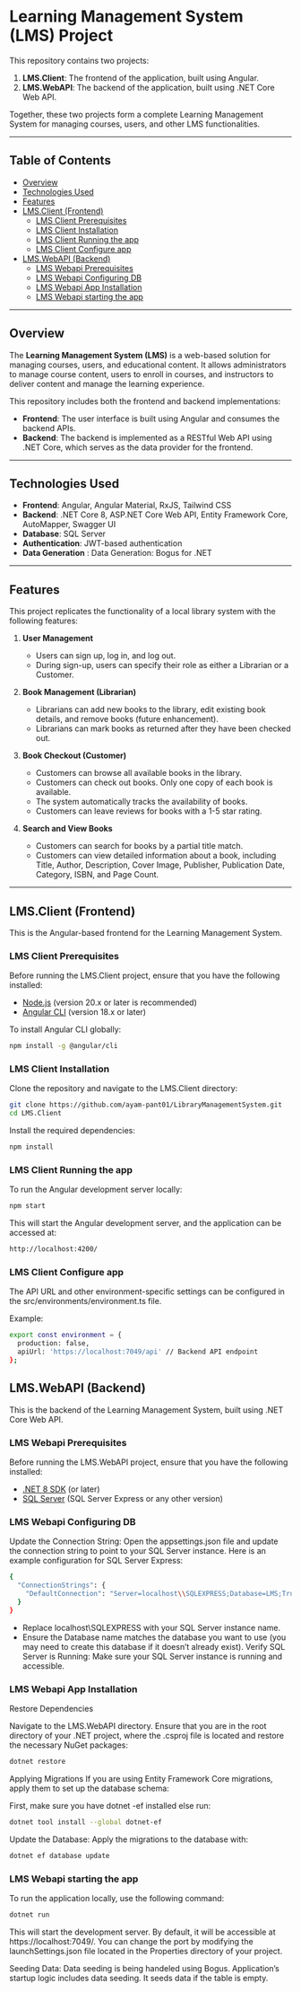 # Learning Management System (LMS) Project

This repository contains two projects:

1. **LMS.Client**: The frontend of the application, built using Angular.
2. **LMS.WebAPI**: The backend of the application, built using .NET Core Web API.

Together, these two projects form a complete Learning Management System for managing courses, users, and other LMS functionalities.

---

## Table of Contents

- [Overview](#overview)
- [Technologies Used](#technologies-used)
- [Features](#features)
- [LMS.Client (Frontend)](#lmsclient-frontend)
  - [LMS Client Prerequisites](#lms-client-prerequisites)
  - [LMS Client Installation](#lms-client-installation)
  - [LMS Client Running the app](#lms-client-running-the-app)
  - [LMS Client Configure app](#lms-client-configure-app)
- [LMS.WebAPI (Backend)](#lmswebapi-backend)
  - [LMS Webapi Prerequisites](#lms-webapi-prerequisites)
  - [LMS Webapi Configuring DB](#lms-webapi-configuring-db)
  - [LMS Webapi App Installation](#lms-webapi-app-installation)
  - [LMS Webapi starting the app](#lms-web-api-starting-the-app)
  
---

## Overview

The **Learning Management System (LMS)** is a web-based solution for managing courses, users, and educational content. It allows administrators to manage course content, users to enroll in courses, and instructors to deliver content and manage the learning experience.

This repository includes both the frontend and backend implementations:

- **Frontend**: The user interface is built using Angular and consumes the backend APIs.
- **Backend**: The backend is implemented as a RESTful Web API using .NET Core, which serves as the data provider for the frontend.

---

## Technologies Used

- **Frontend**: Angular, Angular Material, RxJS, Tailwind CSS
- **Backend**: .NET Core 8, ASP.NET Core Web API, Entity Framework Core, AutoMapper, Swagger UI
- **Database**: SQL Server 
- **Authentication**: JWT-based authentication
- **Data Generation** : Data Generation: Bogus for .NET

---

## Features

This project replicates the functionality of a local library system with the following features:

1. **User Management**
   - Users can sign up, log in, and log out.
   - During sign-up, users can specify their role as either a Librarian or a Customer.

2. **Book Management (Librarian)**
   - Librarians can add new books to the library, edit existing book details, and remove books (future enhancement).
   - Librarians can mark books as returned after they have been checked out.

3. **Book Checkout (Customer)**
   - Customers can browse all available books in the library.
   - Customers can check out books. Only one copy of each book is available.
   - The system automatically tracks the availability of books.
   - Customers can leave reviews for books with a 1-5 star rating.

4. **Search and View Books**
   - Customers can search for books by a partial title match.
   - Customers can view detailed information about a book, including Title, Author, Description, Cover Image, Publisher, Publication Date, Category, ISBN, and Page Count.

---

## LMS.Client (Frontend)

This is the Angular-based frontend for the Learning Management System.

### LMS Client Prerequisites

Before running the LMS.Client project, ensure that you have the following installed:

- [Node.js](https://nodejs.org/) (version 20.x or later is recommended)
- [Angular CLI](https://angular.io/cli) (version 18.x or later)

To install Angular CLI globally:

```bash
npm install -g @angular/cli
```

### LMS Client Installation

Clone the repository and navigate to the LMS.Client directory:

```bash
git clone https://github.com/ayam-pant01/LibraryManagementSystem.git
cd LMS.Client
```

Install the required dependencies:

```bash
npm install
```

### LMS Client Running the app

To run the Angular development server locally:

```bash
npm start
```

This will start the Angular development server, and the application can be accessed at:

```bash
http://localhost:4200/
```

### LMS Client Configure app

The API URL and other environment-specific settings can be configured in the src/environments/environment.ts file.

Example:

```bash
export const environment = {
  production: false,
  apiUrl: 'https://localhost:7049/api' // Backend API endpoint
};
```

## LMS.WebAPI (Backend)

This is the backend of the Learning Management System, built using .NET Core Web API.

### LMS Webapi Prerequisites

Before running the LMS.WebAPI project, ensure that you have the following installed:

- [.NET 8 SDK](https://dotnet.microsoft.com/download/dotnet/8.0) (or later)
- [SQL Server](https://www.microsoft.com/en-us/sql-server/sql-server-downloads) (SQL Server Express or any other version)

### LMS Webapi Configuring DB

Update the Connection String: Open the appsettings.json file and update the connection string to point to your SQL Server instance. Here is an example configuration for SQL Server Express:

```bash
{
  "ConnectionStrings": {
    "DefaultConnection": "Server=localhost\\SQLEXPRESS;Database=LMS;Trusted_Connection=True;MultipleActiveResultSets=true"
  }
}
```

- Replace localhost\\SQLEXPRESS with your SQL Server instance name.
- Ensure the Database name matches the database you want to use (you may need to create this database if it doesn’t already exist).
Verify SQL Server is Running: Make sure your SQL Server instance is running and accessible.

### LMS Webapi App Installation

Restore Dependencies


Navigate to the LMS.WebAPI directory.
Ensure that you are in the root directory of your .NET project, where the .csproj file is located and restore the necessary NuGet packages:

```bash
dotnet restore
```

Applying Migrations
If you are using Entity Framework Core migrations, apply them to set up the database schema:

First, make sure you have dotnet -ef installed else run:

```bash
dotnet tool install --global dotnet-ef
```

Update the Database: Apply the migrations to the database with:

```bash
dotnet ef database update
```

### LMS Webapi starting the app

To run the application locally, use the following command:

```bash
dotnet run
```

This will start the development server. By default, it will be accessible at https://localhost:7049/. You can change the port by modifying the launchSettings.json file located in the Properties directory of your project.

Seeding Data: Data seeding is being handeled using Bogus. Application’s startup logic includes data seeding. It seeds data if the table is empty.